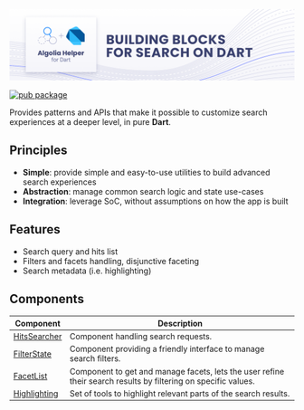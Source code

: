 <p align="center">
  <a href="https://www.algolia.com/doc/guides/building-search-ui/what-is-instantsearch/flutter/">
    <img alt="Algolia Dart Helper" src="https://raw.githubusercontent.com/algolia/algoliasearch-helper-flutter/main/docs/assets/helper-dart-banner.png">
  </a>
</p>

[![pub package](https://img.shields.io/pub/v/algolia_helper.svg)](https://pub.dev/packages/algolia_helper)

Provides patterns and APIs that make it possible to customize search experiences at a deeper level, in pure **Dart**.

## Principles

* **Simple**: provide simple and easy-to-use utilities to build advanced search experiences
* **Abstraction**: manage common search logic and state use-cases
* **Integration**: leverage SoC, without assumptions on how the app is built

## Features

* Search query and hits list
* Filters and facets handling, disjunctive faceting
* Search metadata (i.e. highlighting)

## Components

| Component         | Description                                                                                                    |
|-------------------|----------------------------------------------------------------------------------------------------------------|
| [HitsSearcher][0] | Component handling search requests.                                                                            |
| [FilterState][1]  | Component providing a friendly interface to manage search filters.                                             |
| [FacetList][2]    | Component to get and manage facets, lets the user refine their search results by filtering on specific values. |
| [Highlighting][3] | Set of tools to highlight relevant parts of the search results.                                                |


[0]: lib/src/hits_searcher.dart
[1]: lib/src/filter_state.dart
[2]: lib/src/facet_list.dart
[3]: lib/src/highlighting.dart
